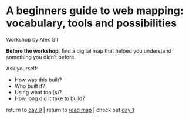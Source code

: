 # A beginners guide to web mapping: vocabulary, tools and possibilities  
Workshop by Alex Gil

**Before the workshop,** find a digital map that helped you understand something you didn’t before. 

Ask yourself:  
- How was this built?  
- Who built it?  
- Using what tool(s)?  
- How long did it take to build?  


return to [day 0](day0.md)  |  return to [road map](road_map.md) |  check out [day 1](day1.md)

